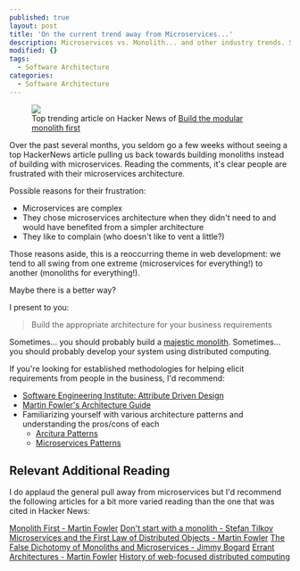 ```yaml
---
published: true
layout: post
title: 'On the current trend away from Microservices...'
description: Microservices vs. Monolith... and other industry trends. Should you follow the trend?
modified: {}
tags:
  - Software Architecture
categories:
  - Software Architecture
---
```


<figure>
	<img src="{{ site.url }}/images/hacker-news-build-the-modular-monolith.png">
    <figcaption>Top trending article on Hacker News of <a href="https://news.ycombinator.com/item?id=33585104">Build the modular monolith first</a></figcaption>
</figure>

Over the past several months, you seldom go a few weeks without seeing a top HackerNews article pulling us back towards building monoliths instead of building with microservices. Reading the comments, it's clear people are frustrated with their microservices architecture.

Possible reasons for their frustration:

* Microservices are complex
* They chose microservices architecture when they didn't need to and would have benefited from a simpler architecture
* They like to complain (who doesn't like to vent a little?)

Those reasons aside, this is a reoccurring theme in web development: we tend to all swing from one extreme (microservices for everything!) to another (monoliths for everything!).

Maybe there is a better way?

I present to you:

> Build the appropriate architecture for your business requirements

Sometimes... you should probably build a [majestic monolith](https://m.signalvnoise.com/the-majestic-monolith/).
Sometimes... you should probably develop your system using distributed computing.

If you're looking for established methodologies for helping elicit requirements from people in the business, I'd recommend:

- [Software Engineering Institute: Attribute Driven Design](https://resources.sei.cmu.edu/library/asset-view.cfm?assetid=484077)
- [Martin Fowler's Architecture Guide](https://martinfowler.com/architecture/)
- Familiarizing yourself with various architecture patterns and understanding the pros/cons of each
  - [Arcitura Patterns](https://patterns.arcitura.com/)
  - [Microservices Patterns](https://microservices.io/)

## Relevant Additional Reading

I do applaud the general pull away from microservices but I'd recommend the following articles for a bit more varied reading than the one that was cited in Hacker News:

[Monolith First - Martin Fowler](https://martinfowler.com/bliki/MonolithFirst.html)
[Don't start with a monolith - Stefan Tilkov](https://martinfowler.com/articles/dont-start-monolith.html)
[Microservices and the First Law of Distributed Objects - Martin Fowler](https://martinfowler.com/articles/distributed-objects-microservices.html)
[The False Dichotomy of Monoliths and Microservices - Jimmy Bogard](https://jimmybogard.com/the-false-dichotomy-of-monoliths-and-microservices/)
[Errant Architectures - Martin Fowler](https://www.drdobbs.com/errant-architectures/184414966)
[History of web-focused distributed computing](https://kriha.de/docs/lectures/distributedsystems/services/services.pdf)